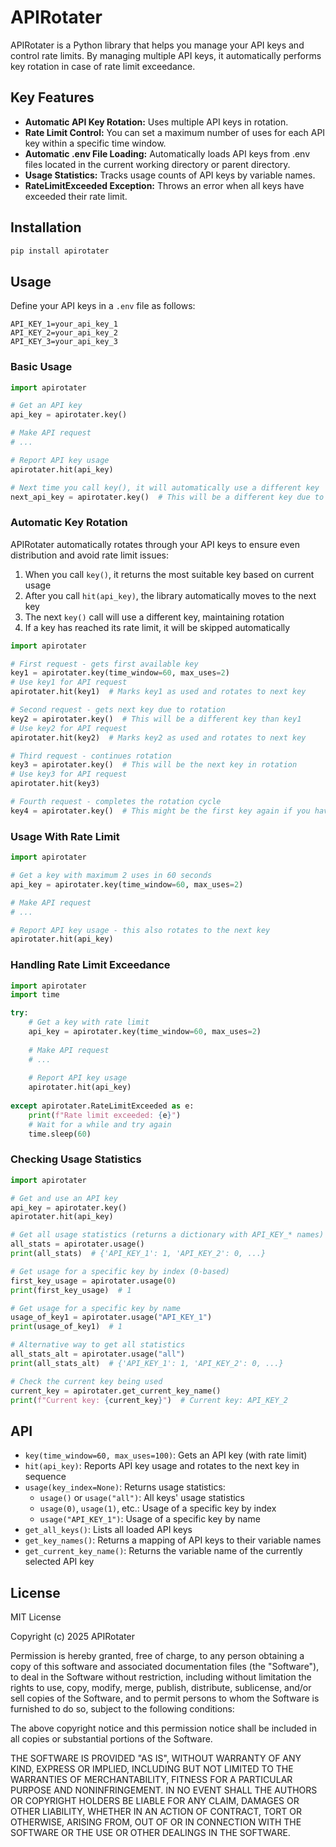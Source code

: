 # APIRotater

APIRotater is a Python library that helps you manage your API keys and control rate limits. By managing multiple API keys, it automatically performs key rotation in case of rate limit exceedance.

## Key Features

- **Automatic API Key Rotation:** Uses multiple API keys in rotation.
- **Rate Limit Control:** You can set a maximum number of uses for each API key within a specific time window.
- **Automatic .env File Loading:** Automatically loads API keys from .env files located in the current working directory or parent directory.
- **Usage Statistics:** Tracks usage counts of API keys by variable names.
- **RateLimitExceeded Exception:** Throws an error when all keys have exceeded their rate limit.

## Installation

```bash
pip install apirotater
```

## Usage

Define your API keys in a `.env` file as follows:

```
API_KEY_1=your_api_key_1
API_KEY_2=your_api_key_2
API_KEY_3=your_api_key_3
```

### Basic Usage

```python
import apirotater

# Get an API key
api_key = apirotater.key()

# Make API request
# ...

# Report API key usage
apirotater.hit(api_key)

# Next time you call key(), it will automatically use a different key
next_api_key = apirotater.key()  # This will be a different key due to rotation
```

### Automatic Key Rotation

APIRotater automatically rotates through your API keys to ensure even distribution and avoid rate limit issues:

1. When you call `key()`, it returns the most suitable key based on current usage
2. After you call `hit(api_key)`, the library automatically moves to the next key
3. The next `key()` call will use a different key, maintaining rotation
4. If a key has reached its rate limit, it will be skipped automatically

```python
import apirotater

# First request - gets first available key
key1 = apirotater.key(time_window=60, max_uses=2)
# Use key1 for API request
apirotater.hit(key1)  # Marks key1 as used and rotates to next key

# Second request - gets next key due to rotation
key2 = apirotater.key()  # This will be a different key than key1
# Use key2 for API request
apirotater.hit(key2)  # Marks key2 as used and rotates to next key

# Third request - continues rotation
key3 = apirotater.key()  # This will be the next key in rotation
# Use key3 for API request
apirotater.hit(key3)

# Fourth request - completes the rotation cycle
key4 = apirotater.key()  # This might be the first key again if you have 3 keys
```

### Usage With Rate Limit

```python
import apirotater

# Get a key with maximum 2 uses in 60 seconds
api_key = apirotater.key(time_window=60, max_uses=2)

# Make API request
# ...

# Report API key usage - this also rotates to the next key
apirotater.hit(api_key)
```

### Handling Rate Limit Exceedance

```python
import apirotater
import time

try:
    # Get a key with rate limit
    api_key = apirotater.key(time_window=60, max_uses=2)
    
    # Make API request
    # ...
    
    # Report API key usage
    apirotater.hit(api_key)
    
except apirotater.RateLimitExceeded as e:
    print(f"Rate limit exceeded: {e}")
    # Wait for a while and try again
    time.sleep(60)
```

### Checking Usage Statistics

```python
import apirotater

# Get and use an API key
api_key = apirotater.key()
apirotater.hit(api_key)

# Get all usage statistics (returns a dictionary with API_KEY_* names)
all_stats = apirotater.usage()
print(all_stats)  # {'API_KEY_1': 1, 'API_KEY_2': 0, ...}

# Get usage for a specific key by index (0-based)
first_key_usage = apirotater.usage(0)
print(first_key_usage)  # 1

# Get usage for a specific key by name
usage_of_key1 = apirotater.usage("API_KEY_1")
print(usage_of_key1)  # 1

# Alternative way to get all statistics
all_stats_alt = apirotater.usage("all")
print(all_stats_alt)  # {'API_KEY_1': 1, 'API_KEY_2': 0, ...}

# Check the current key being used
current_key = apirotater.get_current_key_name()
print(f"Current key: {current_key}")  # Current key: API_KEY_2
```

## API

- `key(time_window=60, max_uses=100)`: Gets an API key (with rate limit)
- `hit(api_key)`: Reports API key usage and rotates to the next key in sequence
- `usage(key_index=None)`: Returns usage statistics:
  - `usage()` or `usage("all")`: All keys' usage statistics
  - `usage(0)`, `usage(1)`, etc.: Usage of a specific key by index
  - `usage("API_KEY_1")`: Usage of a specific key by name
- `get_all_keys()`: Lists all loaded API keys
- `get_key_names()`: Returns a mapping of API keys to their variable names
- `get_current_key_name()`: Returns the variable name of the currently selected API key

## License

MIT License

Copyright (c) 2025 APIRotater

Permission is hereby granted, free of charge, to any person obtaining a copy
of this software and associated documentation files (the "Software"), to deal
in the Software without restriction, including without limitation the rights
to use, copy, modify, merge, publish, distribute, sublicense, and/or sell
copies of the Software, and to permit persons to whom the Software is
furnished to do so, subject to the following conditions:

The above copyright notice and this permission notice shall be included in all
copies or substantial portions of the Software.

THE SOFTWARE IS PROVIDED "AS IS", WITHOUT WARRANTY OF ANY KIND, EXPRESS OR
IMPLIED, INCLUDING BUT NOT LIMITED TO THE WARRANTIES OF MERCHANTABILITY,
FITNESS FOR A PARTICULAR PURPOSE AND NONINFRINGEMENT. IN NO EVENT SHALL THE
AUTHORS OR COPYRIGHT HOLDERS BE LIABLE FOR ANY CLAIM, DAMAGES OR OTHER
LIABILITY, WHETHER IN AN ACTION OF CONTRACT, TORT OR OTHERWISE, ARISING FROM,
OUT OF OR IN CONNECTION WITH THE SOFTWARE OR THE USE OR OTHER DEALINGS IN THE
SOFTWARE.
